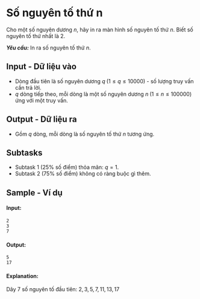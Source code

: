 
# Số nguyên tố thứ n

Cho một số nguyên dương $n$, hãy in ra màn hình số nguyên tố thứ $n$. Biết số nguyên tố thứ nhất là $2$.

***Yêu cầu:*** In ra số nguyên tố thứ $n$.

## Input - Dữ liệu vào

- Dòng đầu tiên là số nguyên dương $q \; (1 \le q \le 10000)$ - số lượng truy vấn cần trả lời.
- $q$ dòng tiếp theo, mỗi dòng là một số nguyên dương $n \; (1 \le n \le 100000)$ ứng với một truy vấn.

## Output - Dữ liệu ra

- Gồm $q$ dòng, mỗi dòng là số nguyên tố thứ $n$ tương ứng.

## Subtasks

- Subtask $1$ ($25\%$ số điểm) thỏa mãn: $q = 1$.
- Subtask $2$ ($75\%$ số điểm) không có ràng buộc gì thêm.


## Sample - Ví dụ

#### Input:

```
2
3
7
```

#### Output:

```
5
17
```

#### Explanation:

Dãy $7$ số nguyên tố đầu tiên: $2, 3, 5, 7, 11, 13, 17$
